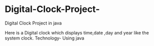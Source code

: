 # Digital-Clock-Project-
Digital Clock Project in java

Here is a Digital clock which displays time,date ,day and year like the system clock.
Technology-
Using java
